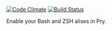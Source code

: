 [![Code Climate](https://codeclimate.com/badge.png)](https://codeclimate.com/github/envygeeks/pry-vterm_aliases) [![Build Status](https://travis-ci.org/envygeeks/pry-vterm_aliases.png)](https://travis-ci.org/envygeeks/pry-vterm_aliases)

Enable your Bash and ZSH alises in Pry.
